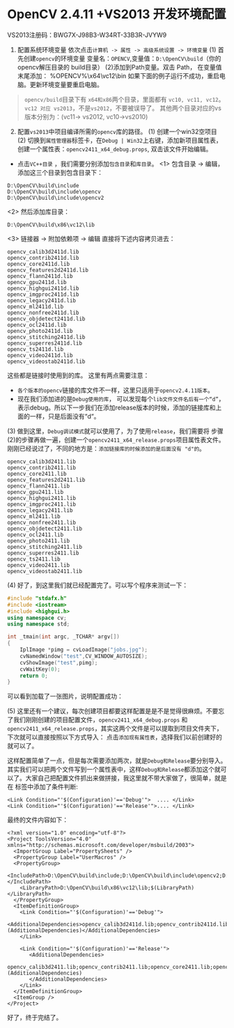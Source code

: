 # OpenCV 2.4.11 +VS2013 开发环境配置

VS2013注册码：BWG7X-J98B3-W34RT-33B3R-JVYW9

1. 配置系统环境变量
依次点击`计算机 -> 属性 -> 高级系统设置 -> 环境变量`
(1) 首先创建`opencv`的环境变量
 变量名：`OPENCV`,变量值：`D:\OpenCV\build`（你的opencv解压目录的 build目录）
(2)添加到Path变量。双击 Path， 在变量值末尾添加： %OPENCV%\x64\vc12\bin
如果下面的例子运行不成功，重启电脑。更新环境变量要重启电脑。
> `opencv/build`目录下有 `x64和x86`两个目录，里面都有 `vc10, vc11, vc12`。
`vc12 对应 vs2013`，不是`vs2012`，不要被误导了。 其他两个目录对应的vs版本分别为：(vc11-> vs2012, vc10->vs2010)

2. 配置`vs2013`中项目编译所需的`opencv`库的路径。
(1) 创建一个win32空项目  
(2) 切换到`属性管理器`标签卡，在`Debug | Win32`上右键，添加新项目属性表，创建一个属性表：`opencv2411_x64_debug.props`, 双击该文件开始编辑。

- 点击`VC++目录` ，我们需要分别添加`包含目录`和`库目录`。
<1> 包含目录 -> 编辑，添加这三个目录到包含目录下：
```
D:\OpenCV\build\include
D:\OpenCV\build\include\opencv
D:\OpenCV\build\include\opencv2
```
<2> 然后添加库目录：
```
D:\OpenCV\build\x86\vc12\lib
```
<3> 链接器 -> 附加依赖项 -> 编辑
直接将下述内容拷贝进去：
```
opencv_calib3d2411d.lib
opencv_contrib2411d.lib
opencv_core2411d.lib
opencv_features2d2411d.lib
opencv_flann2411d.lib
opencv_gpu2411d.lib
opencv_highgui2411d.lib
opencv_imgproc2411d.lib
opencv_legacy2411d.lib
opencv_ml2411d.lib
opencv_nonfree2411d.lib
opencv_objdetect2411d.lib
opencv_ocl2411d.lib
opencv_photo2411d.lib
opencv_stitching2411d.lib
opencv_superres2411d.lib
opencv_ts2411d.lib
opencv_video2411d.lib
opencv_videostab2411d.lib
```
这些都是链接时使用到的库。 这里有两点需要注意：
- `各个版本的opencv`链接的库文件不一样，这里只适用于`opencv2.4.11版本`。
- 现在我们添加进的是`Debug使用的库`， 可以发现每个`lib文件文件名后有一个“d”`，表示debug。所以下一步我们在添加release版本的时候，添加的链接库和上面的一样，只是后面没有“d“。

(3) 做到这里，`Debug调试模式`就可以使用了，为了使用`release`，我们需要将 步骤(2)的步骤再做一遍，创建一个`opencv2411_x64_release.props`项目属性表文件。刚刚已经说过了，不同的地方是：`添加链接库的时候添加的是后面没有 "d"的`。
```
opencv_calib3d2411.lib
opencv_contrib2411.lib
opencv_core2411.lib
opencv_features2d2411.lib
opencv_flann2411.lib
opencv_gpu2411.lib
opencv_highgui2411.lib
opencv_imgproc2411.lib
opencv_legacy2411.lib
opencv_ml2411.lib
opencv_nonfree2411.lib
opencv_objdetect2411.lib
opencv_ocl2411.lib
opencv_photo2411.lib
opencv_stitching2411.lib
opencv_superres2411.lib
opencv_ts2411.lib
opencv_video2411.lib
opencv_videostab2411.lib
```

(4) 好了，到这里我们就已经配置完了。可以写个程序来测试一下：
```cpp
#include "stdafx.h"
#include <iostream>
#include <highgui.h>
using namespace cv;
using namespace std;

int _tmain(int argc, _TCHAR* argv[])
{
	IplImage *pimg = cvLoadImage("jobs.jpg");
	cvNamedWindow("test",CV_WINDOW_AUTOSIZE);
	cvShowImage("test",pimg);
	cvWaitKey(0);
	return 0;
}
```
可以看到加载了一张图片，说明配置成功：

(5) 这里还有一个建议，每次创建项目都要这样配置是是不是觉得很麻烦。不要忘了我们刚刚创建的项目配置文件，`opencv2411_x64_debug.props` 和 `opencv2411_x64_release.props`，其实这两个文件是可以提取到项目文件夹下，下次就可以直接按照以下方式导入：
点击`添加现有属性表`，选择我们以前创建好的就可以了。

这样配置简单了一点，但是每次需要添加两次，就是`Debug和Release`要分别导入。其实我们可以把两个文件写到一个属性表中，这样`Debug和Release`都添加这个就可以了。大家自己把配置文件抓出来做拼接，我这里就不带大家做了，很简单，就是在 <Link> 标签中添加了条件判断:
```
<Link Condition="'$(Configuration)'=='Debug'">  .... </Link>
<Link Condition="'$(Configuration)'=='Release'">.... </Link>
```

最终的文件内容如下：
```
<?xml version="1.0" encoding="utf-8"?>
<Project ToolsVersion="4.0" xmlns="http://schemas.microsoft.com/developer/msbuild/2003">
  <ImportGroup Label="PropertySheets" />
  <PropertyGroup Label="UserMacros" />
  <PropertyGroup>
    <IncludePath>D:\OpenCV\build\include;D:\OpenCV\build\include\opencv2;D:\OpenCV\build\include\opencv;$(IncludePath)</IncludePath>
    <LibraryPath>D:\OpenCV\build\x86\vc12\lib;$(LibraryPath)</LibraryPath>
  </PropertyGroup>
  <ItemDefinitionGroup>
    <Link Condition="'$(Configuration)'=='Debug'">
      <AdditionalDependencies>opencv_calib3d2411d.lib;opencv_contrib2411d.lib;opencv_core2411d.lib;opencv_features2d2411d.lib;opencv_flann2411d.lib;opencv_gpu2411d.lib;opencv_highgui2411d.lib;opencv_imgproc2411d.lib;opencv_legacy2411d.lib;opencv_ml2411d.lib;opencv_nonfree2411d.lib;opencv_objdetect2411d.lib;opencv_ocl2411d.lib;opencv_photo2411d.lib;opencv_stitching2411d.lib;opencv_superres2411d.lib;opencv_ts2411d.lib;opencv_video2411d.lib;opencv_videostab2411d.lib;%(AdditionalDependencies)</AdditionalDependencies>
    </Link>

	<Link Condition="'$(Configuration)'=='Release'">
	   <AdditionalDependencies>
	   opencv_calib3d2411.lib;opencv_contrib2411.lib;opencv_core2411.lib;opencv_features2d2411.lib;opencv_flann2411.lib;opencv_gpu2411.lib;opencv_highgui2411.lib;opencv_imgproc2411.lib;opencv_legacy2411.lib;opencv_ml2411.lib;opencv_nonfree2411.lib;opencv_objdetect2411.lib;opencv_ocl2411.lib;opencv_photo2411.lib;opencv_stitching2411.lib;opencv_superres2411.lib;opencv_ts2411.lib;opencv_video2411.lib;opencv_videostab2411.lib;%(AdditionalDependencies)
	   </AdditionalDependencies>
	</Link>
  </ItemDefinitionGroup>
  <ItemGroup />
</Project>
```
好了，终于完结了。
